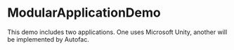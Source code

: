 ModularApplicationDemo
======================

This demo includes two applications. One uses Microsoft Unity, another will be implemented by Autofac.
